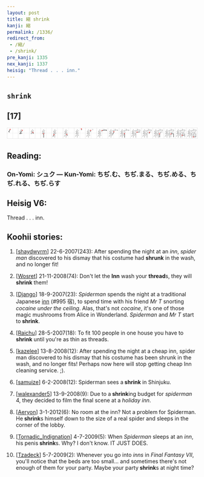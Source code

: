```yaml
---
layout: post
title: 縮 shrink
kanji: 縮
permalink: /1336/
redirect_from:
 - /縮/
 - /shrink/
pre_kanji: 1335
nex_kanji: 1337
heisig: "Thread . . . inn."
---
```


## `shrink`

## [17]

<div class="stroke"><img src="../images/E7B8AE.png" /></div>

## Reading:

### On-Yomi: シュク &mdash; Kun-Yomi: ちぢ.む、ちぢ.まる、ちぢ.める、ちぢ.れる、ちぢ.らす

## Heisig V6:

Thread . . . inn.

## Koohii stories:

1) [<a href="http://kanji.koohii.com/profile/shaydwyrm">shaydwyrm</a>] 22-6-2007(243): After spending the night at an <em>inn</em>, <em>spider man</em> discovered to his dismay that his costume had <strong>shrunk</strong> in the wash, and no longer fit!

2) [<a href="http://kanji.koohii.com/profile/Wosret">Wosret</a>] 21-11-2008(74): Don&#039;t let the <strong>Inn</strong> wash your <strong>thread</strong>s, they will<strong> shrink</strong> them!

3) [<a href="http://kanji.koohii.com/profile/Django">Django</a>] 18-9-2007(23): <em>Spiderman</em> spends the night at a traditional Japanese <a href="../995">inn</a> (#995 宿), to spend time with his friend <em>Mr T</em> snorting <em>cocaine under the ceiling</em>. Alas, that&#039;s not <em>cocaine</em>, it&#039;s one of those magic mushrooms from Alice in Wonderland. <em>Spiderman</em> and <em>Mr T</em> start to<strong> shrink</strong>.

4) [<a href="http://kanji.koohii.com/profile/Raichu">Raichu</a>] 28-5-2007(18): To fit 100 people in one house you have to<strong> shrink</strong> until you&#039;re as thin as threads.

5) [<a href="http://kanji.koohii.com/profile/kazelee">kazelee</a>] 13-8-2008(12): After spending the night at a cheap inn, spider man discovered to his dismay that his costume has been shrunk in the wash, and no longer fits! Perhaps now here will stop getting cheap Inn cleaning service. ;).

6) [<a href="http://kanji.koohii.com/profile/samuize">samuize</a>] 6-2-2008(12): Spiderman sees a<strong> shrink</strong> in Shinjuku.

7) [<a href="http://kanji.koohii.com/profile/walexander5">walexander5</a>] 13-9-2008(9): Due to a<strong> shrink</strong>ing budget for <em>spiderman</em> 4, they decided to film the final scene at a <em>holiday inn</em>.

8) [<a href="http://kanji.koohii.com/profile/Aeryon">Aeryon</a>] 3-1-2012(6): No room at the inn? Not a problem for Spiderman. He<strong> shrink</strong>s himself down to the size of a real spider and sleeps in the corner of the lobby.

9) [<a href="http://kanji.koohii.com/profile/Tornadic_Indignation">Tornadic_Indignation</a>] 4-7-2009(5): When <em>Spiderman</em> sleeps at an <em>inn</em>, his penis<strong> shrink</strong>s. Why? I don&#039;t know. IT JUST DOES.

10) [<a href="http://kanji.koohii.com/profile/Tzadeck">Tzadeck</a>] 5-7-2009(2): Whenever you go into <em>inns</em> in <em>Final Fantasy VII</em>, you&#039;ll notice that the beds are too small... and sometimes there&#039;s not enough of them for your party. Maybe your party<strong> shrink</strong>s at night time?
